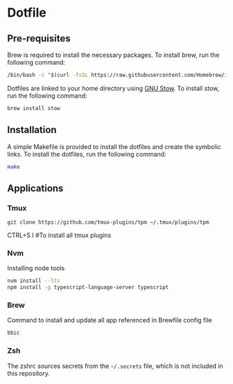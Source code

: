 # Dotfile

## Pre-requisites

Brew is required to install the necessary packages. To install brew, run the following command:

```bash
/bin/bash -c "$(curl -fsSL https://raw.githubusercontent.com/Homebrew/install/HEAD/install.sh)"
```

Dotfiles are linked to your home directory using [GNU Stow](https://www.gnu.org/software/stow/). To install stow, run the following command:

```bash
brew install stow
```

## Installation

A simple Makefile is provided to install the dotfiles and create the symbolic links. To install the dotfiles, run the following command:

```bash
make
```

## Applications

### Tmux

```
git clone https://github.com/tmux-plugins/tpm ~/.tmux/plugins/tpm
```

CTRL+S I #To install all tmux plugins

### Nvm

Installing node tools

```bash
nvm install --lts
npm install -g typescript-language-server typescript
```

### Brew

Command to install and update all app referenced in Brewfile config file

```bash
bbic
```

### Zsh

The zshrc sources secrets from the `~/.secrets` file, which is not included in this repository.
